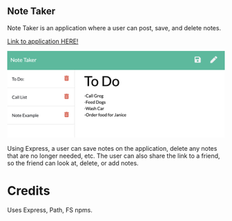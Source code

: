 ## Note Taker 

Note Taker is an application where a user can post, save, and delete notes.

[Link to application HERE!](https://still-atoll-76945.herokuapp.com/notes)

<img src="https://raw.githubusercontent.com/csbryant/NoteTaker/master/Assets/Images/Screen%20Shot%202020-09-17%20at%202.12.47%20PM.png" />

Using Express, a user can save notes on the application, delete any notes that are no longer needed, etc. The user can also share the link to a friend, so the friend can look at, delete, or add notes.


# Credits

Uses Express, Path, FS npms.
